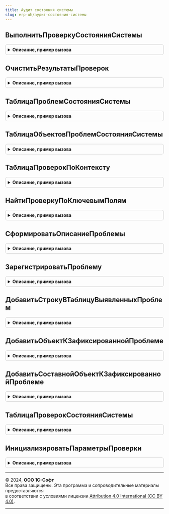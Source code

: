 ```yaml
---
title: Аудит состояния системы
slug: erp-uh/аудит-состояния-системы
---
```



## ВыполнитьПроверкуСостоянияСистемы
<details style="margin: 1em 0; padding: 0.5em; border: 1px solid #ccc; border-radius: 6px;">

<summary style="font-weight: bold; cursor: pointer;">Описание, пример вызова</summary>

```bsl

// Выполнение указанной проверки состояния системы.
//
// Параметры:
// 	Проверка - СправочникСсылка.ПравилаПроверкиУчета - проверка
// 	ЗначенияДопПараметров - Произвольный - дополнительные параметры проверки
//
// Возвращаемое значение:
// 	Структура - см. ИнициализироватьПараметрыПроверки
//
Функция ВыполнитьПроверкуСостоянияСистемы(Проверка, ЗначенияДопПараметров = Неопределено) Экспорт
```

Пример вызова
```bsl
Результат = АудитСостоянияСистемы.ВыполнитьПроверкуСостоянияСистемы(Проверка, ЗначенияДопПараметров);
```
</details>

## ОчиститьРезультатыПроверок
<details style="margin: 1em 0; padding: 0.5em; border: 1px solid #ccc; border-radius: 6px;">

<summary style="font-weight: bold; cursor: pointer;">Описание, пример вызова</summary>

```bsl

// Очистка предыдущих результатов указанных проверок.
//
Процедура ОчиститьРезультатыПроверок(МассивПроверок, МассивОрганизаций, НачалоПериода, КонецПериода = Неопределено) Экспорт
```

Пример вызова
```bsl
АудитСостоянияСистемы.ОчиститьРезультатыПроверок(МассивПроверок, МассивОрганизаций, НачалоПериода, КонецПериода);
```
</details>

## ТаблицаПроблемСостоянияСистемы
<details style="margin: 1em 0; padding: 0.5em; border: 1px solid #ccc; border-radius: 6px;">

<summary style="font-weight: bold; cursor: pointer;">Описание, пример вызова</summary>

```bsl

// Возвращает таблицу результатов выполнения указанных проверок.
//
// Параметры:
// 	МассивПроверок - Массив -
// 	МассивОрганизаций - Массив -
// 	НачалоПериода - Дата -
// 	КонецПериода - Дата -
//
// Возвращаемое значение:
// 	ТаблицаЗначений -
//
Функция ТаблицаПроблемСостоянияСистемы(МассивПроверок, МассивОрганизаций, НачалоПериода, КонецПериода = Неопределено) Экспорт
```

Пример вызова
```bsl
Результат = АудитСостоянияСистемы.ТаблицаПроблемСостоянияСистемы(МассивПроверок, МассивОрганизаций, НачалоПериода, КонецПериода);
```
</details>

## ТаблицаОбъектовПроблемСостоянияСистемы
<details style="margin: 1em 0; padding: 0.5em; border: 1px solid #ccc; border-radius: 6px;">

<summary style="font-weight: bold; cursor: pointer;">Описание, пример вызова</summary>

```bsl

// Возвращает таблицу уточненных результатов выполнения указанных проверок.
//
// Параметры:
// 	МассивПроверок - Массив -
// 	МассивОрганизаций - Массив -
// 	НачалоПериода - Дата -
// 	КонецПериода - Дата -
//
// Возвращаемое значение:
// 	ТаблицаЗначений -
//
Функция ТаблицаОбъектовПроблемСостоянияСистемы(МассивПроверок, МассивОрганизаций, НачалоПериода, КонецПериода = Неопределено) Экспорт
```

Пример вызова
```bsl
Результат = АудитСостоянияСистемы.ТаблицаОбъектовПроблемСостоянияСистемы(МассивПроверок, МассивОрганизаций, НачалоПериода, КонецПериода);
```
</details>

## ТаблицаПроверокПоКонтексту
<details style="margin: 1em 0; padding: 0.5em; border: 1px solid #ccc; border-radius: 6px;">

<summary style="font-weight: bold; cursor: pointer;">Описание, пример вызова</summary>

```bsl

// Возвращает таблицу проверок по указанным отборам.
//
// Параметры:
// 	КонтекстПроверокВеденияУчета - Произвольный -
// 	УточнениеКонтекстаПроверокВеденияУчета - Произвольный -
// 	ВыполняетсяТолькоВКонтексте - Булево -
//
// Возвращаемое значение:
// 	ТаблицаЗначений -
//
Функция ТаблицаПроверокПоКонтексту(КонтекстПроверокВеденияУчета, УточнениеКонтекстаПроверокВеденияУчета = Неопределено, ВыполняетсяТолькоВКонтексте = Неопределено) Экспорт
```

Пример вызова
```bsl
Результат = АудитСостоянияСистемы.ТаблицаПроверокПоКонтексту(КонтекстПроверокВеденияУчета, УточнениеКонтекстаПроверокВеденияУчета, ВыполняетсяТолькоВКонтексте);
```
</details>

## НайтиПроверкуПоКлючевымПолям
<details style="margin: 1em 0; padding: 0.5em; border: 1px solid #ccc; border-radius: 6px;">

<summary style="font-weight: bold; cursor: pointer;">Описание, пример вызова</summary>

```bsl

// Возвращает проверку по указанным отборам.
//
// Параметры:
//  КонтекстПроверокВеденияУчета - Произвольный - Контекст проверок ведения учета
//  Идентификатор - Строка - Идентификатор
//  ВозвращатьТолькоСсылку - Булево - Возвращать только ссылку
//  ЗаполнятьПроверкиЕслиНеНайдена - Булево - Заполнять проверки если не найдена
//
// Возвращаемое значение:
//  Неопределено, Структура - параметры проверки
Функция НайтиПроверкуПоКлючевымПолям(КонтекстПроверокВеденияУчета, Идентификатор, ВозвращатьТолькоСсылку = Истина, ЗаполнятьПроверкиЕслиНеНайдена = Истина) Экспорт
```

Пример вызова
```bsl
Результат = АудитСостоянияСистемы.НайтиПроверкуПоКлючевымПолям(КонтекстПроверокВеденияУчета, Идентификатор, ВозвращатьТолькоСсылку, ЗаполнятьПроверкиЕслиНеНайдена);
```
</details>

## СформироватьОписаниеПроблемы
<details style="margin: 1em 0; padding: 0.5em; border: 1px solid #ccc; border-radius: 6px;">

<summary style="font-weight: bold; cursor: pointer;">Описание, пример вызова</summary>

```bsl

// Формирует описание проблемы, выявленной при проверке.
//
// Параметры:
// 	ТекстПроблемы - Строка -
// 	Важность - ПеречислениеСсылка.ВажностьПроблемыУчета -
// 	ТекстУточнения - Строка -
// 	Объект - Произвольный -
// 	ДополнительнаяИнформация - Произвольный -
//
// Возвращаемое значение:
// 	Структура - Описание:
// * Объект - Структура - Описание:
//  ** Представление - Строка -
//  ** ЭтоСоставнойОбъект - Булево -
//  ** СоставнойОбъект - УникальныйИдентификатор -
//  ** РасшифровкаСоставногоОбъекта - ХранилищеЗначения -
//  ** Объект - Произвольный -
// * Проблема - Структура - Описание:
//  ** Представление - Строка -
//  ** Важность - ПеречислениеСсылка.ВажностьПроблемыУчета -
//  ** ДополнительнаяИнформация - ХранилищеЗначения -
//
Функция СформироватьОписаниеПроблемы(ТекстПроблемы, Важность = Неопределено, ТекстУточнения = "", Экспорт
```

Пример вызова
```bsl
Результат = АудитСостоянияСистемы.СформироватьОписаниеПроблемы(ТекстПроблемы, Важность, ТекстУточнения, );
```
</details>

## ЗарегистрироватьПроблему
<details style="margin: 1em 0; padding: 0.5em; border: 1px solid #ccc; border-radius: 6px;">

<summary style="font-weight: bold; cursor: pointer;">Описание, пример вызова</summary>

```bsl

// Регистрирует в ИБ информацию о выявленной проблеме по любой указанной проверке.
//
// Параметры:
// 	Проверка - СправочникСсылка.ПравилаПроверкиУчета -
// 	Организация - СправочникСсылка.Организации -
// 	ПроверяемыйПериод - Дата -
// 	ОписаниеПроблемы - см. АудитСостоянияСистемы.СформироватьОписаниеПроблемы
//
Процедура ЗарегистрироватьПроблему(Проверка, Организация, ПроверяемыйПериод, ОписаниеПроблемы) Экспорт
```

Пример вызова
```bsl
АудитСостоянияСистемы.ЗарегистрироватьПроблему(Проверка, Организация, ПроверяемыйПериод, ОписаниеПроблемы) 
```
</details>

## ДобавитьСтрокуВТаблицуВыявленныхПроблем
<details style="margin: 1em 0; padding: 0.5em; border: 1px solid #ccc; border-radius: 6px;">

<summary style="font-weight: bold; cursor: pointer;">Описание, пример вызова</summary>

```bsl

// Добавляет строку в таблицу выявленных проблем. Вызывается при выполнении проверки.
//
// Параметры:
// 	ПараметрыПроверки - см. АудитСостоянияСистемы.ИнициализироватьПараметрыПроверки
// 	Организация - СправочникСсылка.Организации -
// 	ПроверяемыйПериод - Дата -
// 	Представление - Строка -
// 	Важность - ПеречислениеСсылка.ВажностьПроблемыУчета -
// 	ДополнительнаяИнформация - Произвольный -
//
Процедура ДобавитьСтрокуВТаблицуВыявленныхПроблем(ПараметрыПроверки, Организация, ПроверяемыйПериод, Представление, Экспорт
```

Пример вызова
```bsl
АудитСостоянияСистемы.ДобавитьСтрокуВТаблицуВыявленныхПроблем(ПараметрыПроверки, Организация, ПроверяемыйПериод, Представление, );
```
</details>

## ДобавитьОбъектКЗафиксированнойПроблеме
<details style="margin: 1em 0; padding: 0.5em; border: 1px solid #ccc; border-radius: 6px;">

<summary style="font-weight: bold; cursor: pointer;">Описание, пример вызова</summary>

```bsl

// Добавляет ссылочный объект к последней строке таблицы выявленных проблем. Вызывается при выполнении проверки.
//
// Параметры:
// 	ПараметрыПроверки - см. АудитСостоянияСистемы.ИнициализироватьПараметрыПроверки
// 	Объект - Произвольный -
// 	Представление - Строка -
//
Процедура ДобавитьОбъектКЗафиксированнойПроблеме(ПараметрыПроверки, Объект, Представление = "") Экспорт
```

Пример вызова
```bsl
АудитСостоянияСистемы.ДобавитьОбъектКЗафиксированнойПроблеме(ПараметрыПроверки, Объект, Представление);
```
</details>

## ДобавитьСоставнойОбъектКЗафиксированнойПроблеме
<details style="margin: 1em 0; padding: 0.5em; border: 1px solid #ccc; border-radius: 6px;">

<summary style="font-weight: bold; cursor: pointer;">Описание, пример вызова</summary>

```bsl

// Добавляет не ссылочный объект к последней строке таблицы выявленных проблем. Вызывается при выполнении проверки.
//
// Параметры:
// 	ПараметрыПроверки - см. АудитСостоянияСистемы.ИнициализироватьПараметрыПроверки
// 	Расшифровка - Произвольный -
// 	Представление - Строка -
//
Процедура ДобавитьСоставнойОбъектКЗафиксированнойПроблеме(ПараметрыПроверки, Расшифровка, Представление = "") Экспорт
```

Пример вызова
```bsl
АудитСостоянияСистемы.ДобавитьСоставнойОбъектКЗафиксированнойПроблеме(ПараметрыПроверки, Расшифровка, Представление);
```
</details>

## ТаблицаПроверокСостоянияСистемы
<details style="margin: 1em 0; padding: 0.5em; border: 1px solid #ccc; border-radius: 6px;">

<summary style="font-weight: bold; cursor: pointer;">Описание, пример вызова</summary>

```bsl

// Возвращает таблицу проверок.
//
// Возвращаемое значение:
// 	ТаблицаЗначений - Описание:
// * ИдентификаторРодителя - Строка -
// * Наименование - Строка -
// * РасписаниеВыполнения - РасписаниеРегламентногоЗадания -
// * ОписаниеДополнительныхПараметров - Произвольный -
//
Функция ТаблицаПроверокСостоянияСистемы() Экспорт
```

Пример вызова
```bsl
Результат = АудитСостоянияСистемы.ТаблицаПроверокСостоянияСистемы() 
```
</details>

## ИнициализироватьПараметрыПроверки
<details style="margin: 1em 0; padding: 0.5em; border: 1px solid #ccc; border-radius: 6px;">

<summary style="font-weight: bold; cursor: pointer;">Описание, пример вызова</summary>

```bsl

// Формирует описание проверки состояния системы.
//
// Параметры:
// 	Проверка - СправочникСсылка.ПравилаПроверкиУчета -
// 	КонтекстПроверокВеденияУчета - ОпределяемыйТип.КонтекстПроверокВеденияУчета, Null -
// 	ЗначенияДопПараметров - Неопределено, Структура - Описание
// Возвращаемое значение:
// 	Структура - Описание:
// * ВыявленныеПроблемы - см. АудитСостоянияСистемы.ТаблицаВыявленныхПроблемПриПроверке
// * Отборы - см. АудитСостоянияСистемы.ТаблицаОтборовДляПроверки
// * ПричинаОтказаОтПроверки - Строка -
// * ПроверкаНеВыполнена - Булево -
// * КонтекстПроверокВеденияУчета - ОпределяемыйТип.КонтекстПроверокВеденияУчета, Null -
// * ДополнительныеПараметры - Неопределено -
//
Функция ИнициализироватьПараметрыПроверки(Проверка, КонтекстПроверокВеденияУчета = NULL, ЗначенияДопПараметров = Неопределено) Экспорт
```

Пример вызова
```bsl
Результат = АудитСостоянияСистемы.ИнициализироватьПараметрыПроверки(Проверка, КонтекстПроверокВеденияУчета, ЗначенияДопПараметров);
```
</details>

---

© 2024, **ООО 1С-Софт**  
Все права защищены. Эта программа и сопроводительные материалы предоставляются  
в соответствии с условиями лицензии [Attribution 4.0 International (CC BY 4.0)](https://creativecommons.org/licenses/by/4.0/legalcode).

---
